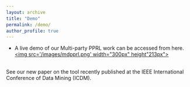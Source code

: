 ```yaml
---
layout: archive
title: "Demo"
permalink: /demo/
author_profile: true
---
```


 * A live demo of our Multi-party PPRL work can be accessed from here.<br>
 <a href="https://dmm.anu.edu.au/MERLIN/"><img src='/images/mdpprl.png' width="300px" height"213px"></a>
 <br>
 See our new paper on the tool recently published at the IEEE International Conference of Data Mining (ICDM). 
